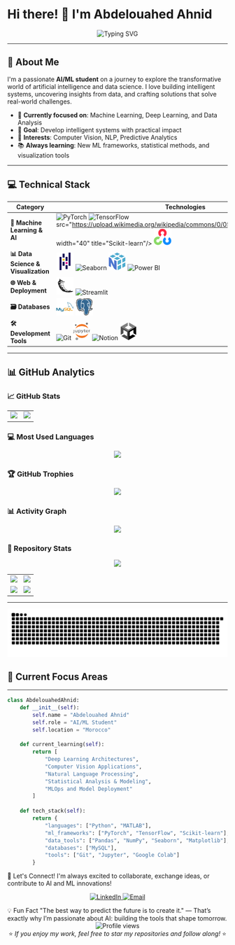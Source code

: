 # Hi there! 👋 I'm Abdelouahed Ahnid

<div align="center">
  <img src="https://readme-typing-svg.herokuapp.com?font=Fira+Code&pause=1000&color=2E9EF7&center=true&vCenter=true&width=435&lines=AI%2FML+Student;Data+Science+Enthusiast;Machine+Learning+Explorer;Intelligent+Systems+Developer" alt="Typing SVG" />
</div>

---

## 🚀 About Me

I'm a passionate **AI/ML student** on a journey to explore the transformative world of artificial intelligence and data science. I love building intelligent systems, uncovering insights from data, and crafting solutions that solve real-world challenges.

- 🔬 **Currently focused on**: Machine Learning, Deep Learning, and Data Analysis  
- 🎯 **Goal**: Develop intelligent systems with practical impact  
- 🌟 **Interests**: Computer Vision, NLP, Predictive Analytics  
- 📚 **Always learning**: New ML frameworks, statistical methods, and visualization tools  

---

## 💻 Technical Stack

| Category               | Technologies                                                                                     |
|------------------------|--------------------------------------------------------------------------------------------------|
| **🧠 Machine Learning & AI** | <img src="https://www.vectorlogo.zone/logos/pytorch/pytorch-icon.svg" width="40" title="PyTorch"/> <img src="https://www.vectorlogo.zone/logos/tensorflow/tensorflow-icon.svg" width="40" title="TensorFlow"/> src="https://upload.wikimedia.org/wikipedia/commons/0/05/Scikit_learn_logo_small.svg" width="40" title="Scikit-learn"/> <img src="https://raw.githubusercontent.com/devicons/devicon/master/icons/opencv/opencv-original.svg" width="40" title="OpenCV"/> |
| **📊 Data Science & Visualization** | <img src="https://raw.githubusercontent.com/devicons/devicon/master/icons/pandas/pandas-original.svg" width="40" title="Pandas"/> <img src="https://seaborn.pydata.org/_images/logo-mark-lightbg.svg" width="40" title="Seaborn"/> <img src="https://raw.githubusercontent.com/devicons/devicon/master/icons/numpy/numpy-original.svg" width="40" title="NumPy"/> <img src="https://upload.wikimedia.org/wikipedia/commons/c/cf/New_Power_BI_Logo.svg" width="40" title="Power BI"/> |
| **🌐 Web & Deployment** | <img src="https://raw.githubusercontent.com/devicons/devicon/master/icons/flask/flask-original.svg" width="40" title="Flask"/> <img src="https://streamlit.io/images/brand/streamlit-mark-color.svg" width="40" title="Streamlit"/> |
| **🗃️ Databases**       | <img src="https://raw.githubusercontent.com/devicons/devicon/master/icons/mysql/mysql-original-wordmark.svg" width="40" title="MySQL"/> <img src="https://raw.githubusercontent.com/devicons/devicon/master/icons/postgresql/postgresql-original.svg" width="40" title="PostgreSQL"/> |
| **🛠️ Development Tools** | <img src="https://www.vectorlogo.zone/logos/git-scm/git-scm-icon.svg" width="40" title="Git"/> <img src="https://raw.githubusercontent.com/devicons/devicon/master/icons/jupyter/jupyter-original-wordmark.svg" width="40" title="Jupyter"/> <img src="https://upload.wikimedia.org/wikipedia/commons/e/e9/Notion-logo.svg" width="40" title="Notion"/> <img src="https://raw.githubusercontent.com/devicons/devicon/master/icons/unity/unity-original.svg" width="40" title="Unity"/> |
---

## 📊 GitHub Analytics

### 📈 GitHub Stats
<div align="center">
  <table>
    <tr>
      <td><img src="https://github-readme-stats.vercel.app/api?username=ahnidabdo1&show_icons=true&theme=tokyonight&include_all_commits=true&count_private=true&hide_border=true" /></td>
      <td><img src="https://github-readme-streak-stats.herokuapp.com/?user=ahnidabdo1&theme=tokyonight&hide_border=true" /></td>
    </tr>
  </table>
</div>

### 💻 Most Used Languages
<div align="center">
  <img src="https://github-readme-stats.vercel.app/api/top-langs/?username=ahnidabdo1&layout=compact&theme=tokyonight&hide_border=true&langs_count=10" />
</div>

### 🏆 GitHub Trophies
<div align="center">
  <img src="https://github-profile-trophy.vercel.app/?username=ahnidabdo1&theme=tokyonight&no-frame=true&no-bg=false&margin-w=4&row=1" />
</div>

### 📊 Activity Graph
<div align="center">
  <img src="https://github-readme-activity-graph.vercel.app/graph?username=ahnidabdo1&theme=tokyo-night&hide_border=true" />
</div>

### 💼 Repository Stats
<div align="center">
  <img src="https://github-profile-summary-cards.vercel.app/api/cards/profile-details?username=ahnidabdo1&theme=tokyonight" />
</div>
<div align="center">
  <table>
    <tr>
      <td><img src="https://github-profile-summary-cards.vercel.app/api/cards/repos-per-language?username=ahnidabdo1&theme=tokyonight" /></td>
      <td><img src="https://github-profile-summary-cards.vercel.app/api/cards/most-commit-language?username=ahnidabdo1&theme=tokyonight" /></td>
    </tr>
    <tr>
      <td><img src="https://github-profile-summary-cards.vercel.app/api/cards/stats?username=ahnidabdo1&theme=tokyonight" /></td>
      <td><img src="https://github-profile-summary-cards.vercel.app/api/cards/productive-time?username=ahnidabdo1&theme=tokyonight&utc_offset=0" /></td>
    </tr>
  </table>
</div>

---
<p align="center">
<img src="https://raw.githubusercontent.com/xdweeb/xdweeb/output/snake.svg" alt="Snake animation" />
</p>

###
## 🎯 Current Focus Areas

---
```python
class AbdelouahedAhnid:
    def __init__(self):
        self.name = "Abdelouahed Ahnid"
        self.role = "AI/ML Student"
        self.location = "Morocco"

    def current_learning(self):
        return [
            "Deep Learning Architectures",
            "Computer Vision Applications",
            "Natural Language Processing",
            "Statistical Analysis & Modeling",
            "MLOps and Model Deployment"
        ]

    def tech_stack(self):
        return {
            "languages": ["Python", "MATLAB"],
            "ml_frameworks": ["PyTorch", "TensorFlow", "Scikit-learn"],
            "data_tools": ["Pandas", "NumPy", "Seaborn", "Matplotlib"],
            "databases": ["MySQL"],
            "tools": ["Git", "Jupyter", "Google Colab"]
        }
```
🤝 Let's Connect!
I'm always excited to collaborate, exchange ideas, or contribute to AI and ML innovations!

<p align="center"> <a href="https://linkedin.com/in/abdelouahed-ahnid" target="_blank"> <img src="https://img.shields.io/badge/LinkedIn-0077B5?style=for-the-badge&logo=linkedin&logoColor=white" alt="LinkedIn"/> </a> <a href="mailto:ahnidabdelouahed@gmail.com"> <img src="https://img.shields.io/badge/Email-D14836?style=for-the-badge&logo=gmail&logoColor=white" alt="Email"/> </a> </p>
💡 Fun Fact
"The best way to predict the future is to create it."
— That’s exactly why I’m passionate about AI: building the tools that shape tomorrow.

<div align="center"> <img src="https://komarev.com/ghpvc/?username=ahnidabdo1&color=blueviolet&style=flat-square&label=Profile+Views" alt="Profile views"/> </div> <div align="center"> ⭐ <i>If you enjoy my work, feel free to star my repositories and follow along!</i> ⭐ </div>
